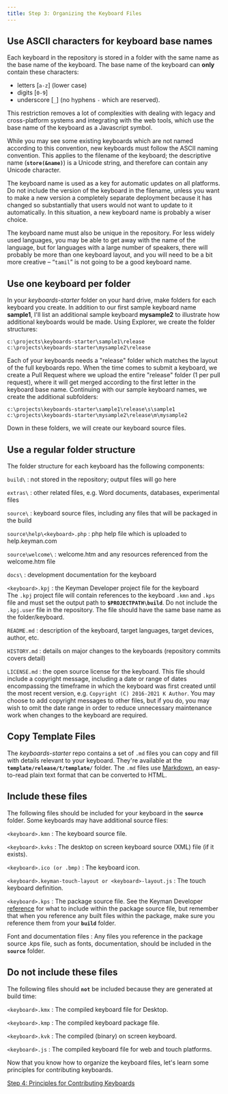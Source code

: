 ```yaml
---
title: Step 3: Organizing the Keyboard Files
---
```


## Use ASCII characters for keyboard base names

Each keyboard in the repository is stored in a folder with the same name
as the base name of the keyboard. The base name of the keyboard can
**only** contain these characters:

-   letters \[`a-z`\] (lower case)
-   digits \[`0-9`\]
-   underscore \[`_`\] (no hyphens `-` which are reserved).

This restriction removes a lot of complexities with dealing with legacy
and cross-platform systems and integrating with the web tools, which use
the base name of the keyboard as a Javascript symbol.

While you may see some existing keyboards which are not named according
to this convention, new keyboards must follow the ASCII naming
convention. This applies to the filename of the keyboard; the
descriptive name (**`store(&name)`**) is a Unicode string, and therefore
can contain any Unicode character.

The keyboard name is used as a key for automatic updates on all
platforms. Do not include the version of the keyboard in the filename,
unless you want to make a new version a completely separate deployment
because it has changed so substantially that users would not want to
update to it automatically. In this situation, a new keyboard name is
probably a wiser choice.

The keyboard name must also be unique in the repository. For less widely
used languages, you may be able to get away with the name of the
language, but for languages with a large number of speakers, there will
probably be more than one keyboard layout, and you will need to be a bit
more creative – “`tamil`” is not going to be a good keyboard name.

## Use one keyboard per folder

In your *keyboards-starter* folder on your hard drive, make folders for
each keyboard you create. In addition to our first sample keyboard name
**sample1**, I'll list an additional sample keyboard **mysample2** to
illustrate how additional keyboards would be made. Using Explorer, we
create the folder structures:

``` none
c:\projects\keyboards-starter\sample1\release
c:\projects\keyboards-starter\mysample2\release
```

Each of your keyboards needs a "release" folder which matches the layout
of the full keyboards repo. When the time comes to submit a keyboard, we
create a Pull Request where we upload the entire "release" folder (1 per
pull request), where it will get merged according to the first letter in
the keyboard base name. Continuing with our sample keyboard names, we
create the additional subfolders:

``` none
c:\projects\keyboards-starter\sample1\release\s\sample1
c:\projects\keyboards-starter\mysample2\release\m\mysample2
```

Down in these folders, we will create our keyboard source files.

## Use a regular folder structure

The folder structure for each keyboard has the following components:

`build\`
:   not stored in the repository; output files will go here

`extras\`
:   other related files, e.g. Word documents, databases, experimental
    files

`source\`
:   keyboard source files, including any files that will be packaged in
    the build

`source\help\<keyboard>.php`
:   php help file which is uploaded to help.keyman.com

`source\welcome\`
:   welcome.htm and any resources referenced from the welcome.htm file

`docs\`
:   development documentation for the keyboard

`<keyboard>.kpj`
:   the Keyman Developer project file for the keyboard  
    The `.kpj` project file will contain references to the keyboard
    `.kmn` and `.kps` file and must set the output path to
    **`$PROJECTPATH\build`**. Do not include the `.kpj.user` file in the
    repository. The file should have the same base name as the
    folder/keyboard.

`README.md`
:   description of the keyboard, target languages, target devices,
    author, etc.

`HISTORY.md`
:   details on major changes to the keyboards (repository commits covers
    detail)

`LICENSE.md`
:   the open source license for the keyboard. This file should include a
    copyright message, including a date or range of dates encompassing
    the timeframe in which the keyboard was first created until the most
    recent version, e.g. `Copyright (C) 2016-2021 K Author`. You may
    choose to add copyright messages to other files, but if you do, you
    may wish to omit the date range in order to reduce unnecessary
    maintenance work when changes to the keyboard are required.

## Copy Template Files

The *keyboards-starter* repo contains a set of `.md` 
files you can copy and fill with details relevant to
your keyboard. They're available at the
**`template/release/t/template/`** folder. The `.md` files use
[Markdown](https://daringfireball.net/projects/markdown/),
an easy-to-read plain text format that can be converted to HTML.

## Include these files

The following files should be included for your keyboard in the
**`source`** folder. Some keyboards may have additional source files:

`<keyboard>.kmn`
:   The keyboard source file.

`<keyboard>.kvks`
:   The desktop on screen keyboard source (XML) file (if it exists).

`<keyboard>.ico (or .bmp)`
:   The keyboard icon.

`<keyboard>.keyman-touch-layout or <keyboard>-layout.js`
:   The touch keyboard definition.

`<keyboard>.kps`
:   The package source file. See the Keyman Developer
    [reference](/developer/current-version/guides/distribute/packages)
    for what to include within the package source file, but remember
    that when you reference any built files within the package, make
    sure you reference them from your **`build`** folder.

Font and documentation files
:   Any files you reference in the package source .kps file, such as
    fonts, documentation, should be included in the **`source`** folder.

## Do not include these files

The following files should **`not`** be included because they are
generated at build time:

`<keyboard>.kmx`
:   The compiled keyboard file for Desktop.

`<keyboard>.kmp`
:   The compiled keyboard package file.

`<keyboard>.kvk`
:   The compiled (binary) on screen keyboard.

`<keyboard>.js`
:   The compiled keyboard file for web and touch platforms.

Now that you know how to organize the keyboard files, let's learn some
principles for contributing keyboards.

[Step 4: Principles for Contributing Keyboards](step-4)
